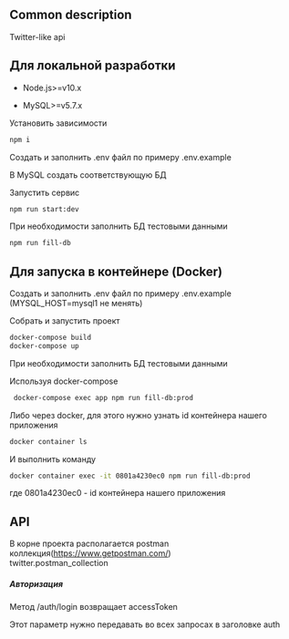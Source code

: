 
## Common description

Twitter-like api


## Для локальной разработки

- Node.js>=v10.x

- MySQL>=v5.7.x

 Установить зависимости
```bash
npm i
``` 
 Создать и заполнить .env файл по примеру .env.example 
 
 В MySQL создать соответствующую БД
    
 Запустить сервис
```bash
npm run start:dev
``` 
 При необходимости заполнить БД тестовыми данными
```bash
npm run fill-db
``` 

## Для запуска в контейнере (Docker)
Создать и заполнить .env файл по примеру .env.example
 (MYSQL_HOST=mysql1 не менять)

 Собрать и запустить проект
```bash
docker-compose build
docker-compose up
``` 
При необходимости заполнить БД тестовыми данными

Используя docker-compose
```bash
 docker-compose exec app npm run fill-db:prod
``` 

Либо через docker, для этого нужно узнать id контейнера нашего приложения
```bash
docker container ls
``` 
И выполнить команду
```bash
docker container exec -it 0801a4230ec0 npm run fill-db:prod
``` 
где 0801a4230ec0 - id контейнера нашего приложения

## API

В корне проекта располагается postman коллекция(https://www.getpostman.com/)   
twitter.postman_collection

##### Авторизация
Метод /auth/login возвращает accessToken

Этот параметр нужно передавать во всех запросах в заголовке auth



